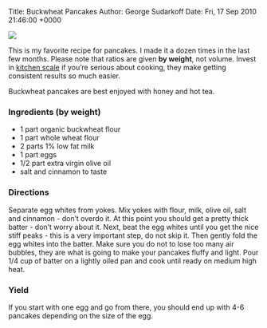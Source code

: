 Title: Buckwheat Pancakes
Author: George Sudarkoff
Date: Fri, 17 Sep 2010 21:46:00 +0000

![](http://static.squarespace.com/static/5005c76ee4b0a695332229b8/5005d3ece4b0ee36c4627a33/5005dfa3c4aa44899228c744/1342562212019/1000w.jpeg)

This is my favorite recipe for pancakes. I made it a dozen times in the
last few months. Please note that ratios are given **by weight**, not
volume. Invest in [kitchen scale](http://amzn.to/csA7VG) if you’re
serious about cooking, they make getting consistent results so much
easier.

Buckwheat pancakes are best enjoyed with honey and hot tea.

### Ingredients (by weight)

-   1 part organic buckwheat flour
-   1 part whole wheat flour
-   2 parts 1% low fat milk
-   1 part eggs
-   1/2 part extra virgin olive oil
-   salt and cinnamon to taste

### Directions

Separate egg whites from yokes. Mix yokes with flour, milk, olive oil,
salt and cinnamon - don’t overdo it. At this point you should get a
pretty thick batter - don’t worry about it. Next, beat the egg whites
until you get the nice stiff peaks - this is a very important step, do
not skip it. Then gently fold the egg whites into the batter. Make sure
you do not to lose too many air bubbles, they are what is going to make
your pancakes fluffy and light. Pour 1/4 cup of batter on a lightly
oiled pan and cook until ready on medium high heat.

### Yield

If you start with one egg and go from there, you should end up with 4-6
pancakes depending on the size of the egg.

